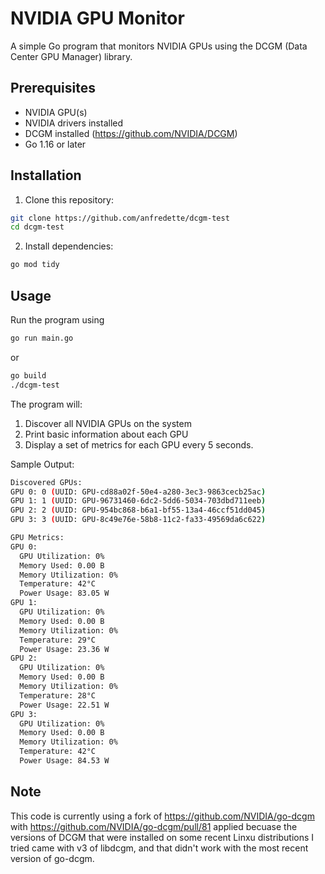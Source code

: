 # NVIDIA GPU Monitor

A simple Go program that monitors NVIDIA GPUs using the DCGM (Data Center GPU Manager) library.

## Prerequisites

- NVIDIA GPU(s)
- NVIDIA drivers installed
- DCGM installed (https://github.com/NVIDIA/DCGM)
- Go 1.16 or later

## Installation

1. Clone this repository:
```bash
git clone https://github.com/anfredette/dcgm-test
cd dcgm-test
```

2. Install dependencies:
```bash
go mod tidy
```

## Usage

Run the program using

```bash
go run main.go
```

or

```bash
go build
./dcgm-test
```

The program will:
1. Discover all NVIDIA GPUs on the system
2. Print basic information about each GPU
3. Display a set of metrics for each GPU every 5 seconds.

Sample Output:

```bash
Discovered GPUs:
GPU 0: 0 (UUID: GPU-cd88a02f-50e4-a280-3ec3-9863cecb25ac)
GPU 1: 1 (UUID: GPU-96731460-6dc2-5dd6-5034-703dbd711eeb)
GPU 2: 2 (UUID: GPU-954bc868-b6a1-bf55-13a4-46ccf51dd045)
GPU 3: 3 (UUID: GPU-8c49e76e-58b8-11c2-fa33-49569da6c622)

GPU Metrics:
GPU 0:
  GPU Utilization: 0%
  Memory Used: 0.00 B
  Memory Utilization: 0%
  Temperature: 42°C
  Power Usage: 83.05 W
GPU 1:
  GPU Utilization: 0%
  Memory Used: 0.00 B
  Memory Utilization: 0%
  Temperature: 29°C
  Power Usage: 23.36 W
GPU 2:
  GPU Utilization: 0%
  Memory Used: 0.00 B
  Memory Utilization: 0%
  Temperature: 28°C
  Power Usage: 22.51 W
GPU 3:
  GPU Utilization: 0%
  Memory Used: 0.00 B
  Memory Utilization: 0%
  Temperature: 42°C
  Power Usage: 84.53 W
```

## Note

This code is currently using a fork of https://github.com/NVIDIA/go-dcgm with
https://github.com/NVIDIA/go-dcgm/pull/81 applied becuase the versions of DCGM
that were installed on some recent Linxu distributions I tried came with v3 of
libdcgm, and that didn't work with the most recent version of go-dcgm.